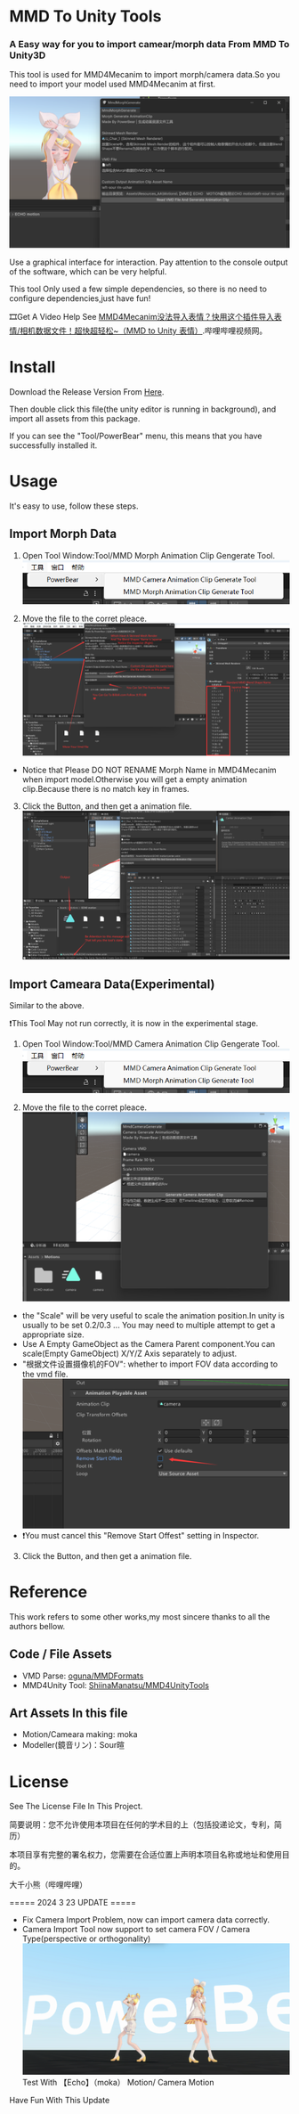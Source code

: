 # MMD To Unity Tools
### A Easy way for you to import camear/morph data From MMD To Unity3D

This tool is used for MMD4Mecanim to import morph/camera data.So you need to import your model used MMD4Mecanim at first.

![OverView Img](Imgs/overview.png)

Use a graphical interface for interaction.
Pay attention to the console output of the software, which can be very helpful.

This tool Only used a few simple dependencies, so there is no need to configure dependencies,just have fun!

🎞️Get A Video Help See [MMD4Mecanim没法导入表情？快用这个插件导入表情/相机数据文件！超快超轻松~（MMD to Unity 表情）](https://www.bilibili.com/video/BV1DK421x7c2/).哔哩哔哩视频网。
# Install
Download the Release Version From
[Here](Release/PowerBearMMD2UnityTools.unitypackage).

Then double click this file(the unity editor is running in background), and import all assets from this package.

If you can see the "Tool/PowerBear" menu, this means that you have successfully installed it.

# Usage
It's easy to use, follow these steps.
## Import Morph Data
1. Open Tool Window:Tool/MMD Morph Animation Clip Gengerate Tool.
![step1](Imgs/camera-step-1.png)

2. Move the file to the corret pleace.
![step2](Imgs/imgs_01.png)
* Notice that Please DO NOT RENAME Morph Name in MMD4Mecanim when import model.Otherwise you will get a empty animation clip.Because there is no match key in frames.

3. Click the Button, and then get a animation file.
![Alt text](Imgs/image.png)
## Import Cameara Data(Experimental)
Similar to the above.

❗This Tool May not run correctly, it is now in the experimental stage.

1. Open Tool Window:Tool/MMD Camera Animation Clip Gengerate Tool.
![step1](Imgs/camera-step-1.png)

2. Move the file to the corret pleace.
![step2](Imgs/imgs_02.png)
- the "Scale" will be very useful to scale the animation position.In unity is usually to be set 0.2/0.3 ... You may need to multiple attempt to get a appropriate size.
- Use A Empty GameObject as the Camera Parent component.You can scale(Empty GameObject) X/Y/Z Axis separately to adjust.
- "根据文件设置摄像机的FOV": whether to import FOV data according to the vmd file.
![Cancel Settings](Imgs/image_03.png)
- ❗You must cancel this "Remove Start Offest" setting in Inspector.
3. Click the Button, and then get a animation file.

# Reference
This work refers to some other works,my most sincere thanks to all the authors bellow.
## Code / File Assets
- VMD Parse:  [oguna/MMDFormats](https://github.com/oguna/MMDFormats)
- MMD4Unity Tool: [ShiinaManatsu/MMD4UnityTools](https://github.com/ShiinaManatsu/MMD4UnityTools)
## Art Assets In this file
- Motion/Cameara making: moka
- Modeller(鏡音リン)：Sour暄
# License
See The License File In This Project.

简要说明：您不允许使用本项目在任何的学术目的上（包括投递论文，专利，简历）

本项目享有完整的署名权力，您需要在合适位置上声明本项目名称或地址和使用目的。


大千小熊（哔哩哔哩）


===== 2024 3 23 UPDATE =====
- Fix Camera Import Problem, now can import camera data correctly.
- Camera Import Tool now support to set camera FOV / Camera Type(perspective or orthogonality)
![Alt text](Imgs/cameraimport.png)
Test With 【Echo】（moka） Motion/ Camera Motion

Have Fun With This Update